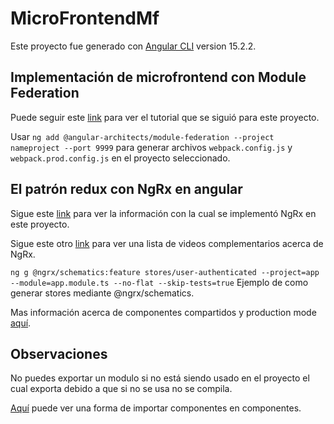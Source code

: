 # MicroFrontendMf

Este proyecto fue generado con [Angular CLI](https://github.com/angular/angular-cli) version 15.2.2.

## Implementación de microfrontend con Module Federation

Puede seguir este [link](https://www.youtube.com/watch?v=PnzI3GGozLA&ab_channel=weincode) para ver el tutorial que se siguió para este proyecto.

Usar `ng add @angular-architects/module-federation --project nameproject --port 9999` para generar archivos `webpack.config.js` y `webpack.prod.config.js` en el proyecto seleccionado.

## El patrón redux con NgRx en angular

Sigue este [link](https://academia-binaria.com/el-patron-redux-con-ngrx-en-angular/) para ver la información con la cual se implementó NgRx en este proyecto.

Sigue este otro [link](https://www.youtube.com/watch?v=6X3nWNXzDc0&list=PL_WGMLcL4jzVkzMox4UxGcsBLvFurCDax&index=1&ab_channel=LeiferMendez) para ver una lista de videos complementarios acerca de NgRx.

`ng g @ngrx/schematics:feature stores/user-authenticated --project=app --module=app.module.ts --no-flat --skip-tests=true` Ejemplo de como generar stores mediante @ngrx/schematics.

Mas información acerca de componentes compartidos y production mode [aquí](https://www.bitovi.com/blog/how-to-build-a-micro-frontend-architecture-with-angular).

## Observaciones

No puedes exportar un modulo si no está siendo usado en el proyecto el cual exporta debido a que si no se usa no se compila.

[Aquí](https://github.com/ydmitry/angular11-webpack-module-federation-custom-webpack-builder/blob/main/src/app/app.component.ts#L21) puede ver una forma de importar componentes en componentes.
